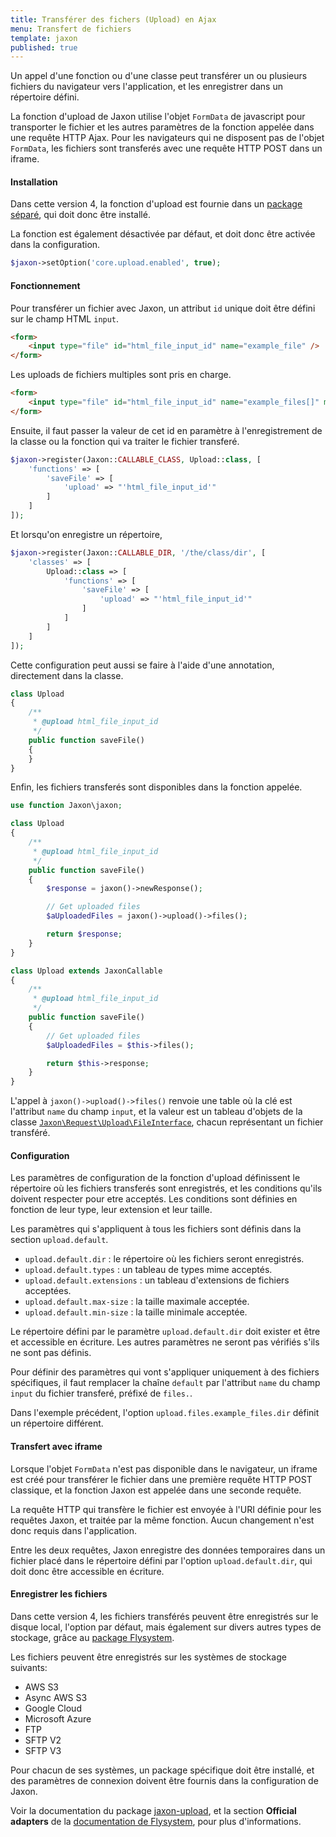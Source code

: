 ```yaml
---
title: Transférer des fichers (Upload) en Ajax
menu: Transfert de fichiers
template: jaxon
published: true
---
```


Un appel d'une fonction ou d'une classe peut transférer un ou plusieurs fichiers du navigateur vers l'application, et les enregistrer dans un répertoire défini.

La fonction d'upload de Jaxon utilise l'objet `FormData` de javascript pour transporter le fichier et les autres paramètres de la fonction appelée dans une requête HTTP Ajax.
Pour les navigateurs qui ne disposent pas de l'objet `FormData`, les fichiers sont transferés avec une requête HTTP POST dans un iframe.

#### Installation

Dans cette version 4, la fonction d'upload est fournie dans un [package séparé](https://github.com/jaxon-php/jaxon-upload), qui doit donc être installé.

La fonction est également désactivée par défaut, et doit donc être activée dans la configuration.

```php
$jaxon->setOption('core.upload.enabled', true);
```

#### Fonctionnement

Pour transférer un fichier avec Jaxon, un attribut `id` unique doit être défini sur le champ HTML `input`.

```html
<form>
    <input type="file" id="html_file_input_id" name="example_file" />
</form>
```

Les uploads de fichiers multiples sont pris en charge.

```html
<form>
    <input type="file" id="html_file_input_id" name="example_files[]" multiple="multiple" />
</form>
```

Ensuite, il faut passer la valeur de cet id en paramètre à l'enregistrement de la classe ou la fonction qui va traiter le fichier transferé.

```php
$jaxon->register(Jaxon::CALLABLE_CLASS, Upload::class, [
    'functions' => [
        'saveFile' => [
            'upload' => "'html_file_input_id'"
        ]
    ]
]);
```

Et lorsqu'on enregistre un répertoire,

```php
$jaxon->register(Jaxon::CALLABLE_DIR, '/the/class/dir', [
    'classes' => [
        Upload::class => [
            'functions' => [
                'saveFile' => [
                    'upload' => "'html_file_input_id'"
                ]
            ]
        ]
    ]
]);
```

Cette configuration peut aussi se faire à l'aide d'une annotation, directement dans la classe.

```php
class Upload
{
    /**
     * @upload html_file_input_id
     */
    public function saveFile()
    {
    }
}
```

Enfin, les fichiers transferés sont disponibles dans la fonction appelée.

```php
use function Jaxon\jaxon;

class Upload
{
    /**
     * @upload html_file_input_id
     */
    public function saveFile()
    {
        $response = jaxon()->newResponse();

        // Get uploaded files
        $aUploadedFiles = jaxon()->upload()->files();

        return $response;
    }
}
```

```php
class Upload extends JaxonCallable
{
    /**
     * @upload html_file_input_id
     */
    public function saveFile()
    {
        // Get uploaded files
        $aUploadedFiles = $this->files();

        return $this->response;
    }
}
```

L'appel à `jaxon()->upload()->files()` renvoie une table où la clé est l'attribut `name` du champ `input`, et la valeur est un tableau d'objets de la classe [`Jaxon\Request\Upload\FileInterface`](https://github.com/jaxon-php/jaxon-core/blob/master/src/Request/Upload/FileInterface.php), chacun représentant un fichier transféré.

#### Configuration

Les paramètres de configuration de la fonction d'upload définissent le répertoire où les fichiers transferés sont enregistrés, et les conditions qu'ils doivent respecter pour etre acceptés.
Les conditions sont définies en fonction de leur type, leur extension et leur taille.

Les paramètres qui s'appliquent à tous les fichiers sont définis dans la section `upload.default`.

- `upload.default.dir` : le répertoire où les fichiers seront enregistrés.
- `upload.default.types` : un tableau de types mime acceptés.
- `upload.default.extensions` : un tableau d'extensions de fichiers acceptées.
- `upload.default.max-size` : la taille maximale acceptée.
- `upload.default.min-size` : la taille minimale acceptée.

Le répertoire défini par le paramètre `upload.default.dir` doit exister et être et accessible en écriture.
Les autres paramètres ne seront pas vérifiés s'ils ne sont pas définis.

Pour définir des paramètres qui vont s'appliquer uniquement à des fichiers spécifiques, il faut remplacer la chaîne `default` par l'attribut `name` du champ `input` du fichier transferé, préfixé de `files.`.

Dans l'exemple précédent, l'option `upload.files.example_files.dir` définit un répertoire différent.

#### Transfert avec iframe

Lorsque l'objet `FormData` n'est pas disponible dans le navigateur, un iframe est créé pour transférer le fichier dans une première requête HTTP POST classique, et la fonction Jaxon est appelée dans une seconde requête.

La requête HTTP qui transfère le fichier est envoyée à l'URI définie pour les requêtes Jaxon, et traitée par la même fonction.
Aucun changement n'est donc requis dans l'application.

Entre les deux requêtes, Jaxon enregistre des données temporaires dans un fichier placé dans le répertoire défini par l'option `upload.default.dir`, qui doit donc être accessible en écriture.

#### Enregistrer les fichiers

Dans cette version 4, les fichiers transférés peuvent être enregistrés sur le disque local, l'option par défaut, mais également sur divers autres types de stockage, grâce au [package Flysystem](https://flysystem.thephpleague.com).

Les fichiers peuvent être enregistrés sur les systèmes de stockage suivants:
- AWS S3
- Async AWS S3
- Google Cloud
- Microsoft Azure
- FTP
- SFTP V2
- SFTP V3

Pour chacun de ses systèmes, un package spécifique doit être installé, et des paramètres de connexion doivent être fournis dans la configuration de Jaxon.

Voir la documentation du package [jaxon-upload](https://github.com/jaxon-php/jaxon-upload), et la section **Official adapters** de la [documentation de Flysystem](https://flysystem.thephpleague.com/docs/), pour plus d'informations.
